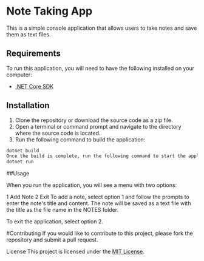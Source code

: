 # Note Taking App

This is a simple console application that allows users to take notes and save them as text files.

## Requirements

To run this application, you will need to have the following installed on your computer:

- [.NET Core SDK](https://dotnet.microsoft.com/download)

## Installation

1. Clone the repository or download the source code as a zip file.
2. Open a terminal or command prompt and navigate to the directory where the source code is located.
3. Run the following command to build the application:

```sh
dotnet build
Once the build is complete, run the following command to start the application:
dotnet run
```

##Usage

When you run the application, you will see a menu with two options:

1 Add Note
2 Exit
To add a note, select option 1 and follow the prompts to enter the note's title and content. The note will be saved as a text file with the title as the file name in the NOTES folder.

To exit the application, select option 2.

#Contributing
If you would like to contribute to this project, please fork the repository and submit a pull request.

License
This project is licensed under the [MIT License]("https://opensource.org/license/mit-0/").
